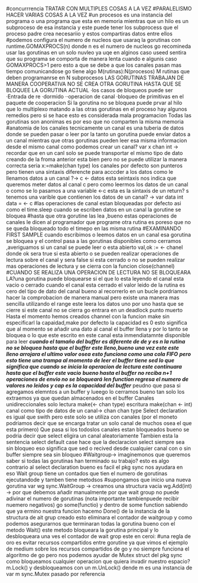 #concurrrencia TRATAR CON MULTIPLES COSAS A LA VEZ
#PARALELISMO HACER VARIAS COSAS A LA VEZ
#un procesos es una instancia del programa o una programa que esta en memoria mientras que un hilo es un subproceso de esa instancia y este puede tener los subprocess que el proceso padre crea necesariio y estos compartiras datos entre ellos
#podemos configura el numero de nucleos que usaraq la gorutinas con runtime.GOMAXPROCS(n) donde n es el numero de nucleos go recomineda usar las gorutinas en un solo nuvleo ya uqe en alginos caso useed sentira que su programa se comporta de manera lenta 
cuando e algunis caso GOMAXPROCS>1 pero esto a que se debe a que los canales pasan mas tiempo comunicandose go tiene algo M(rutinas):N(procesos) M rutinas que deben programanrse en N subprocesos
LAS GORUTINAS TRABAJAN DE MANERA COOPERATIVA NO SE CREA OTRA GORUTINA HASTA QUE SE BLOQUEE LA GORUTINA ACTUAL
	·los casos de bloqueos puede ser
		·Entrada de re
		·dormido
		··operacion de canal
		·bloqueo de primitivas en el paquete de cooperacion
Si la gorutina no se bloquea puede prvar al hilo que lo multiplexo matando a las otras gorutinas en el proceso hay algunos remedios pero si se hace esto es considerada mala programacion
Todas las gorutinas son anonimas es por eso que no comparten la misma memoria
#anatomia de los canales
tecnicamente un canal es una tuberia de datos donde se pueden pasar o leer por la tanto un gorutina puede enviar datos a un canal mientras
que otras gorutinas pueden leer esa misma informacion desde el mismo canal
como podemos crear un canal?  var x chan int -> recordar que en un canl solo se puede transportar el mismo tipo de dato
creando de la froma anterior esta bien pero no se puede utilizar la manera correcta seria
x:=make(chan type) los canales por defecto son punteros pero tienen una sintaxis diferencte para acccder a los datos
como le llenamos datos a un canal ?-> c <- datos esta seintaxis nos indica que queremos meter datos al canal c
pero como leermos los datos de un canal o como se lo pasamos a una variable <-c esta es la sintaxis de un return?
s tenemos una varible que contienen los datos de un canal? -> 
var data int
data = <- c
#las operaciones de canal estan bloqueadas por defecto asi como el time.sleep cuando se escriben datos en un canal la gorutine se bloquea 
#hasta que otra gorutine las lea ,bueno estas operaciones de canales le dicen al programador que programe otra rutina es poreso que no se queda bloqueado todo el timepo en las misma rutina
#EXAMINANDO FIRST SAMPLE
cuando escribimos o leemos datos en un canal esa gorutina se bloquea y el control pasa a las gorutinas disponibles
como cerramos ,averiguamos si un canal se puede leer o esta abierto
val,ok := <- chanel donde ok sera true si esta abierto o se pueden realizar operaciones de lectura sobre el canal y sera false si esta cerrado o no se pueden realizar mas operaciones de lectura
y se cierra con la funcion close(channel)
#CUANDO SE REALIZA UNA OPERACION DE LECTURA NO SE BLOQUEARA LA?una gorutina puede bloquearse si el que lo esta leyendo el canal esta vacio o cerrado
cuando el canal esta cerrado el valor leido de la rutina es cero del tipo de dato del canal
bueno al recorrerlo en un bucle pordriamos hacer la comprobacion de manera manual pero existe una manera mas sencilla utilizando el range este leera los datos uno por uno hasta que se cierre
si este canal no se cierra go entrara en un deadlock punto muerto
Hasta el momento hemos creados channel con la funcion make sin especificarl la capaidad,make por defecto la capacidad es 0 esto significa
que al momento se añadir una dato al canal el buffer llena y por lo tanto se bloquea o lo que este escrito en este canal esta inmendiatamnte disponible para leer
***cuando el tamaño del buffer es diferente de de y es n la rutina no se bloquea hasta que el buffer este lleno,bueno una vez este este lleno arrojara el ultimo valor osea esto funciona como una cola FIFO***
***pero esto tiene una trampa al momento de leer el buffer tiene sed lo que significa que cuando se inicia la operacion de lectura este continuara hasta que el buffer este vacio***
***bueno hasta el buffer no reciba n+1 operaciones de envio no se bloqueará***
***len function regresa el numero de valores no leidos y cap es la capacidad del buffer***
peudno que pasa si agregamos elemntos a  un buffer y lueego lo cerramos bueno tan solo los extraemos ya que quedan almacenados en el buffer
Canales unidireccionales
solo lectura make(<- chan type)
escritura make(chan <- int)
canal como tipo de datos de un canal-> chan chan type
Select declaration es igual que swith pero este solo se utiliza con canales (por el moneto podriamos decir que se encarga tratar un solo canal de muchos osea el que esta primero)
Que pasa si los todoslos canales estan bloqueados bueno se podria decir que select eligira un canal aleatoriamente
Tambien esta la sentencia select default case hace que la declaracion select siempre sea sin bloqueo 
eso significa que sed o recived desde cualquier canal con o sin buffer siempre sea sin bloqueo
#Waitgroup-> imaginemonos que queremos saber si todas las gorutinas  han terminado su trabajo? esto es algo contrario al select declaration
bueno es facil
el pkg sync nos ayudara en eso Wait group tiene un contados que tien el numero de  gorutinas ejecutandode y tamben tiene metodsos 
	#supongamos que inicio una nueva gorutina
	var wg sync.WaitGroup -> creamos una structura vacia
	wg.Add(int) -> por que debemos añadir manualmente por que wait group no puede adivinar el numero de gorutinas (nota importante tambienpuede recibir nuemero negativos)
	go some(functio)
	y dentro de some function sabiendo que ya ermino nuestra funcion hacemo Done() de la instancia de la structura de ait grup creado esto eliminara el contador de waitgroup
y como podemos asegurarnos que terminaran todas la gorutina bueno con el metodo Wait() este metodo bloqueara la gorutina principal y lo desbloqueara una ves el contador de wait grop este en ceroi:
#una regla de oro es evitar recursos compartidos entre gorutine ya que vimos el ejemplo de medium sobre los recursos compartidos de go y no siempre funciona el algoritmo de go pero nos podemos ayudar de Mutex struct del pkg sync como bloqueamos cualquier operacion que quiera invadir nuestro espacio? m.Lock() y desbloqueamos con un m.UnLock() dende m es una instancia de var m sync.Mutex pasado por referencia
